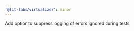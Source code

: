 ```yaml
---
'@lit-labs/virtualizer': minor
---
```


Add option to suppress logging of errors ignored during tests
